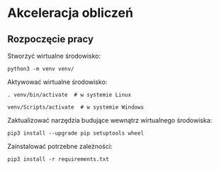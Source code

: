 # Akceleracja obliczeń

## Rozpoczęcie pracy

Stworzyć wirtualne środowisko:

```
python3 -m venv venv/
```

Aktywować wirtualne środowisko:

```
. venv/bin/activate  # w systemie Linux
```

```
venv/Scripts/activate  # w systemie Windows
```

Zaktualizować narzędzia budujące wewnątrz wirtualnego środowiska:

```
pip3 install --upgrade pip setuptools wheel
```

Zainstalować potrzebne zależności:

```
pip3 install -r requirements.txt
```
